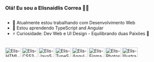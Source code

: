 ### Olá! Eu sou a Elisnaidlis Correa 🖐🏽

## 

- 🔭 Atualmente estou trabalhando com Desenvolvimento Web
- 🌱 Estou aprendendo TypeScript and Angular
- ⚡ Curiosidade: Dev Web e UI Design - Equilibrando duas Paixões 💜


<div style="disply: inline_block"><br/>
    <img align:"center" alt="Elis-HTML5" height="30" width="50" src="https://cdn.jsdelivr.net/gh/devicons/devicon/icons/html5/html5-original.svg"/>
    <img align:"center" alt="Elis-CSS3" height="30" width="50" src="https://cdn.jsdelivr.net/gh/devicons/devicon/icons/css3/css3-original.svg"/>
    <img align:"center" alt="Elis-JavaScript" height="30" width="50" src="https://cdn.jsdelivr.net/gh/devicons/devicon/icons/javascript/javascript-original.svg"/>
    <img align:"center" alt="Elis-TypeScript" height="30" width="50" src="https://cdn.jsdelivr.net/gh/devicons/devicon/icons/typescript/typescript-original.svg"/>
    <img align:"center" alt="Elis-Angular" height="30" width="50" src="https://cdn.jsdelivr.net/gh/devicons/devicon/icons/angularjs/angularjs-original.svg"/>
    <img align:"center" alt="Elis-Figma" height="30" width="50" src="https://cdn.jsdelivr.net/gh/devicons/devicon/icons/figma/figma-original.svg"/>
    <img align:"center" alt="Elis-Photoshop" height="30" width="50" src="https://cdn.jsdelivr.net/gh/devicons/devicon/icons/photoshop/photoshop-line.svg"/>
    <img align:"center" alt="Elis-Illustrator" height="30" width="50" src="https://cdn.jsdelivr.net/gh/devicons/devicon/icons/illustrator/illustrator-line.svg"/>
</div>



